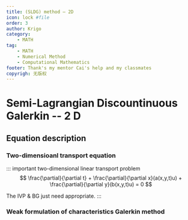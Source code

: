 ```yaml
---
title: (SLDG) method — 2D
icon: lock #file
order: 3
author: Krigo
category:
    - MATH
tag: 
    - MATH
    - Numerical Method
    - Computational Mathematics
footer: Thank's my mentor Cai's help and my classmates
copyrigh: 无版权
---
```

# Semi-Lagrangian Discountinuous Galerkin -- 2 D

## Equation description
### Two-dimensioanl transport equation
::: important two-dimensional linear transport problem
$$
\frac{\partial}{\partial t} + \frac{\partial}{\partial x}(a(x,y,t)u) + \frac{\partial}{\partial y}(b(x,y,t)u) = 0
$$

The IVP & BG just need appropriate.
:::

### Weak formulation of characteristics Galerkin method
